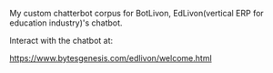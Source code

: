 My custom chatterbot corpus for BotLivon, EdLivon(vertical ERP for education industry)'s chatbot.

Interact with the chatbot at:

https://www.bytesgenesis.com/edlivon/welcome.html
